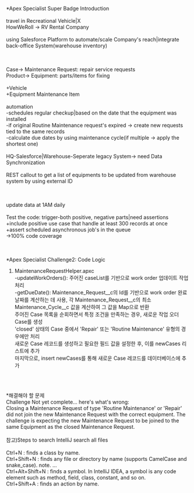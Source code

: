 *Apex Specialist Super Badge Introduction<br/>
<br/>
travel in Recreational Vehicle|X<br/>
HowWeRoll -> RV Rental Company<br/>
<br/>
using Salesforce Platform to automate/scale Company's reach|integrate back-office System(warehouse inventory)<br/>
<br/><br/>

Case-> Maintenance Request: repair service requests<br/>
Product-> Equipment: parts/items for fixing<br/>
<br/>
+Vehicle<br/>
+Equipment Maintenance Item <br/>
<br/>
automation<br/>
-schedules regular checkup|based on the date that the equipment was installed<br/>
-if original Routine Maintenance request's expired -> create new requests tied to the same records<br/>
-calculate due dates by using maintenance cycle(if multiple -> apply the shortest one)<br/>
<br/>
HQ-Salesforce|Warehouse-Seperate legacy System-> need Data Synchronization<br/>
<br/>
REST callout to get a list of equipments to be updated from warehouse system by using external ID<br/>
<br/><br/>

update data at 1AM daily<br/>
<br/>
Test the code: trigger-both positive, negative parts|need assertions<br/>
+include positive use case that handle at least 300 records at once<br/>
+assert scheduled asynchronous job's in the queue<br/>
->100% code coverage<br/>
 <br/><br/>

*Apex Specialist Challenge2: Code Logic<br/>
1. MaintenanceRequestHelper.apxc<br/>
-updateWorkOrders(): 주어진 caseList를 기반으로 work order 업데이트 작업 처리<br/>
-getDueDate(): Maintenance_Request__c의 Id를 기반으로 work order 완료 날짜를 계산하는 데 사용, 각 Maintenance_Request__c의 최소 Maintenance_Cycle__c 값을 계산하여 그 값을 Map으로 반환<br/>
주어진 Case 목록을 순회하면서 특정 조건을 만족하는 경우, 새로운 작업 오더 Case를 생성 <br/>
'closed' 상태의 Case 중에서 'Repair' 또는 'Routine Maintenance' 유형의 경우에만 처리 <br/>
새로운 Case 레코드를 생성하고 필요한 필드 값을 설정한 후, 이를 newCases 리스트에 추가 <br/>
마지막으로, insert newCases를 통해 새로운 Case 레코드를 데이터베이스에 추가<br/>
<br/>
<br/>

*해결해야 할 문제<br/>
Challenge Not yet complete... here's what's wrong:<br/>
Closing a Maintenance Request of type 'Routine Maintenance' or 'Repair' did not join the new Maintenance Request with the correct equipment. The challenge is expecting the new Maintenance Request to be joined to the same Equipment as the closed Maintenance Request.<br/>
<br/>
참고)Steps to search IntelliJ search all files<br/>
<br/>
Ctrl+N : finds a class by name.<br/>
Ctrl+Shift+N : finds any file or directory by name (supports CamelCase and snake_case). note. ...<br/>
Ctrl+Alt+Shift+N : finds a symbol. In IntelliJ IDEA, a symbol is any code element such as method, field, class, constant, and so on.<br/>
Ctrl+Shift+A : finds an action by name. <br/>

